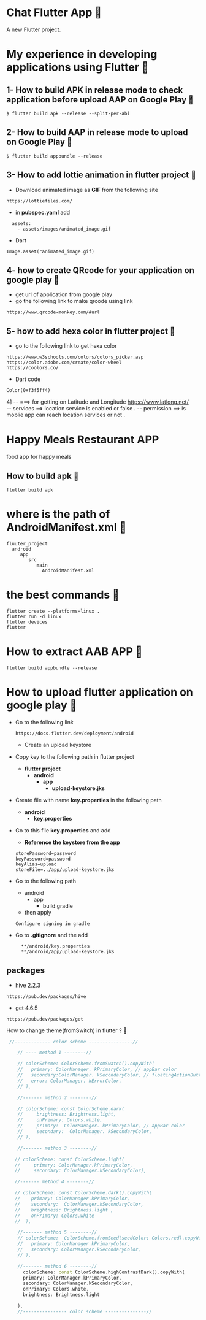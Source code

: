 # Chat Flutter App 🚀

A new Flutter project.

# My experience in developing applications using Flutter 🚀

## 1- How to build **APK** in **release mode** to check application before upload **AAP** on Google Play 🥇

```
$ flutter build apk --release --split-per-abi
```
## 2- How to build **AAP** in **release mode** to upload on Google Play 🥇
```
$ flutter build appbundle --release 
```

## 3- How to add **lottie animation** in flutter project  🥇

 - Download animated image as **GIF** from the following site   
```
https://lottiefiles.com/
```
- in **pubspec.yaml** add

```
  assets:
    - assets/images/animated_image.gif
```
 - Dart 
```
Image.asset("animated_image.gif)
```
## 4- how to create **QRcode** for your application on google play 🥇
- get url of application from google play 
- go the following link to make  qrcode using link 
```
https://www.qrcode-monkey.com/#url
``` 
## 5- how to add hexa color in flutter project  🥇

 - go to the following link to get hexa color   
```
https://www.w3schools.com/colors/colors_picker.asp
https://color.adobe.com/create/color-wheel
https://coolors.co/
```
 - Dart code 
```
Color(0xf3f5ff4)
```
4] -- ===> for getting on Latitude and Longitude
      https://www.latlong.net/     
   -- services ==> location service is enabled or false .
   -- permission ==> is moblie app can reach location services or not .   
      

# Happy Meals Restaurant APP
 food app for happy meals 

## How to build apk 🚀
```
flutter build apk
```

# where is the path of AndroidManifest.xml 🚀
```
fluuter_project
  android 
     app 
        src
           main 
             AndroidManifest.xml
```
# the best commands  🚀

```
flutter create --platforms=linux .
flutter run -d linux 
flutter devices 
flutter 
```

# How to extract AAB APP  💯 
```
flutter build appbundle --release
```

# How to upload flutter application on google play 🚀
 -  Go to the following link 
    ```
    https://docs.flutter.dev/deployment/android
    ```
    - Create an upload keystore 

- Copy key to the following path in flutter project 
    - **flutter project** 
        - **android**
            - **app**     
                - **upload-keystore.jks**

- Create file with name **key.properties** in the following path 
   - **android**
      - **key.properties** 

- Go to this file **key.properties** and add 
    - **Reference the keystore from the app**
    ```
    storePassword=password
    keyPassword=password
    keyAlias=upload
    storeFile=../app/upload-keystore.jks
    ``` 

- Go to the following path 
  
  - android 
    - app
      -  build.gradle
  - then apply 
   ```
   Configure signing in gradle
   ```  
- Go to   **.gitignore** and the add 
   ```
     **/android/key.properties
     **/android/app/upload-keystore.jks
   ```
## packages 
 - hive 2.2.3
```
https://pub.dev/packages/hive
```
 - get 4.6.5
```
https://pub.dev/packages/get
```



How to change theme(fromSwitch) in flutter ? 🚀

```dart
 //------------- color scheme ----------------//

    // ---- method 1 --------//

    // colorScheme: ColorScheme.fromSwatch().copyWith(
    //   primary: ColorManager. kPrimaryColor, // appBar color
    //   secondary:ColorManager. kSecondaryColor, // floatingActionButton
    //   error: ColorManager. kErrorColor,
    // ),

    //------- method 2 --------//

    // colorScheme: const ColorScheme.dark(
    //     brightness: Brightness.light,
    //     onPrimary: Colors.white,
    //     primary:  ColorManager. kPrimaryColor, // appBar color
    //     secondary:  ColorManager. kSecondaryColor,
    // ),

    //------- method 3 --------//

   // colorScheme: const ColorScheme.light(
   //     primary: ColorManager.kPrimaryColor,
   //     secondary: ColorManager.kSecondaryColor),

   //------- method 4 --------//

   // colorScheme: const ColorScheme.dark().copyWith(
   //    primary: ColorManager.kPrimaryColor,
   //    secondary:  ColorManager.kSecondaryColor,
   //    brightness: Brightness.light ,
   //    onPrimary: Colors.white
   //  ),

    //------- method 5 --------//
    // colorScheme:  ColorScheme.fromSeed(seedColor: Colors.red).copyWith(
    //   primary: ColorManager.kPrimaryColor,
    //   secondary: ColorManager.kSecondaryColor,
    // ),

    //------- method 6 --------//
      colorScheme: const ColorScheme.highContrastDark().copyWith(
      primary: ColorManager.kPrimaryColor,
      secondary: ColorManager.kSecondaryColor,
      onPrimary: Colors.white,
      brightness: Brightness.light

    ),
    //---------------- color scheme ---------------//
```